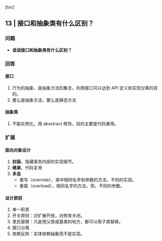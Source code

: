 [toc]

## 13 | 接口和抽象类有什么区别？

### 问题

-   **谈谈接口和抽象类有什么区别？**

### 回答

#### 接口

1.  行为的抽象，是抽象方法的集合，利用接口可以达到 API 定义和实现分离的目的。
2.  要么是抽象方法，要么是静态方法

#### 抽象类

1.  不能实例化，用 absstract 修饰，目的主要是代码重用。

### 扩展

#### 面向对象设计

1.  **封装**，隐藏事务内部的实现细节。
2.  **继承**，代码复用
3.  **多态**
    -   重写（override），类中相同名字和参数的方法，不同的实现。
    -   重载（overload），相同名字的方法，但，不同的参数。

#### 设计原则

1.  单一职责
2.  开关原则：对扩展开放，对修改关闭。
3.  里氏替换：凡是用父类或基类的地方，都可以用子类替换。
4.  接口分离
5.  依赖反转：实体依赖抽象而不是实现。